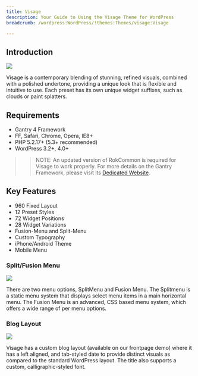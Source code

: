 ```yaml
---
title: Visage
description: Your Guide to Using the Visage Theme for WordPress
breadcrumb: /wordpress:WordPress/!themes:Themes/visage:Visage

---
```


Introduction
-----

![][theme]

Visage is a contemporary blending of stunning, refined visuals, combined with a polished undertone, providing a unique look that is flexible and intuitive to use. Each preset has its own unique widget suffixes, such as clouds or paint splatters.

Requirements
-----

* Gantry 4 Framework
* FF, Safari, Chrome, Opera, IE8+
* PHP 5.2.17+ (5.3+ recommended)
* WordPress 3.2+, 4.0+

>> NOTE: An updated version of RokCommon is required for Visage to work properly. For more details on the Gantry Framework, please visit its [Dedicated Website][gantry].

Key Features
-----

* 960 Fixed Layout
* 12 Preset Styles
* 72 Widget Positions
* 28 Widget Variations
* Fusion-Menu and Split-Menu
* Custom Typography
* iPhone/Android Theme
* Mobile Menu

### Split/Fusion Menu

![][splitmenu]

There are two menu options, SplitMenu and Fusion Menu. The Splitmenu is a static menu system that displays select menu items in a main horizontal menu. The Fusion Menu is an advanced, CSS based menu system, which offers a wide range of per menu options.

### Blog Layout

![][blog]

Visage has a custom blog layout (available on our frontpage demo) where it has a left aligned, and tab-styled date to provide distinct visuals as compared to the standard WordPress layout. The title also supports a custom, calligraphic-styled font.

[gantry]: http://gantry.org/
[gantry_install]: ../../start/gantry.md
[theme]: assets/visage.jpeg
[responsive]: assets/responsive.jpg
[splitmenu]: assets/splitmenu.jpg
[blog]: assets/blog.jpg
[roksprocket3]: assets/roksprocket_3.jpg
[roksprocket4]: assets/roksprocket_4.jpg
[gantry4]: assets/gantry4.jpg
[bootstrap]: http://twitter.github.com/bootstrap/